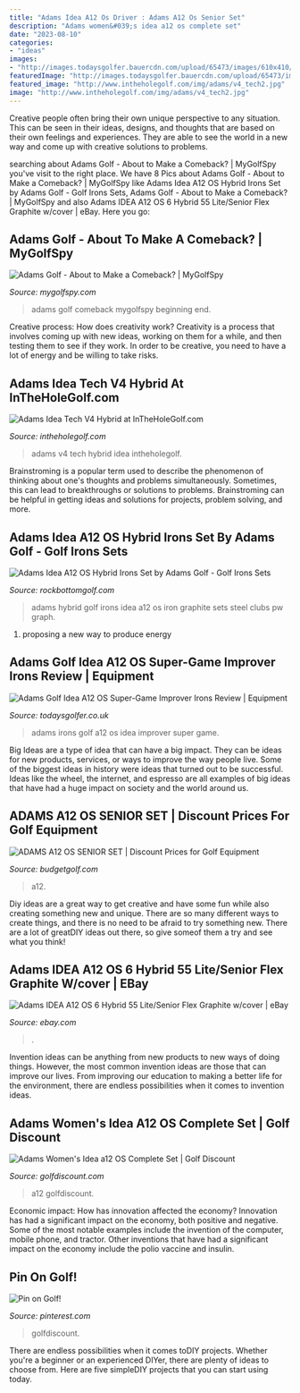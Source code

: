 ```yaml
---
title: "Adams Idea A12 Os Driver : Adams A12 Os Senior Set"
description: "Adams women&#039;s idea a12 os complete set"
date: "2023-08-10"
categories:
- "ideas"
images:
- "http://images.todaysgolfer.bauercdn.com/upload/65473/images/610x410/adams-golf-a12-os-hybrid-irons.jpg?mode=pad"
featuredImage: "http://images.todaysgolfer.bauercdn.com/upload/65473/images/610x410/adams-golf-a12-os-hybrid-irons.jpg?mode=pad"
featured_image: "http://www.intheholegolf.com/img/adams/v4_tech2.jpg"
image: "http://www.intheholegolf.com/img/adams/v4_tech2.jpg"
---
```



Creative people often bring their own unique perspective to any situation. This can be seen in their ideas, designs, and thoughts that are based on their own feelings and experiences. They are able to see the world in a new way and come up with creative solutions to problems.

	

		
searching about Adams Golf - About to Make a Comeback? | MyGolfSpy you've visit to the right place. We have 8 Pics about Adams Golf - About to Make a Comeback? | MyGolfSpy like Adams Idea A12 OS Hybrid Irons Set by Adams Golf - Golf Irons Sets, Adams Golf - About to Make a Comeback? | MyGolfSpy and also Adams IDEA A12 OS 6 Hybrid 55 Lite/Senior Flex Graphite w/cover | eBay. Here you go:
		
    
## Adams Golf - About To Make A Comeback? | MyGolfSpy

<img loading=lazy src="https://mygolfspy-wp-uploads.s3.amazonaws.com/uploads/2020/08/Adams-Idea-MB2-1.jpg" onerror="this.onerror=null;this.src='https://tse1.mm.bing.net/th?id=OIP.J1wfzUv4rybdKYOmWRkNmwHaE6&amp;pid=15.1';" alt="Adams Golf - About to Make a Comeback? | MyGolfSpy">

_Source: mygolfspy.com_

>adams golf comeback mygolfspy beginning end. 

	

Creative process: How does creativity work?
Creativity is a process that involves coming up with new ideas, working on them for a while, and then testing them to see if they work. In order to be creative, you need to have a lot of energy and be willing to take risks.

    
## Adams Idea Tech V4 Hybrid At InTheHoleGolf.com

<img loading=lazy src="http://www.intheholegolf.com/img/adams/v4_tech2.jpg" onerror="this.onerror=null;this.src='https://tse1.mm.bing.net/th?id=OIP.GOFgrHNMe1V5E8AiO4GYLwHaHs&amp;pid=15.1';" alt="Adams Idea Tech V4 Hybrid at InTheHoleGolf.com">

_Source: intheholegolf.com_

>adams v4 tech hybrid idea intheholegolf. 

	

Brainstroming is a popular term used to describe the phenomenon of thinking about one's thoughts and problems simultaneously. Sometimes, this can lead to breakthroughs or solutions to problems. Brainstroming can be helpful in getting ideas and solutions for projects, problem solving, and more.

    
## Adams Idea A12 OS Hybrid Irons Set By Adams Golf - Golf Irons Sets

<img loading=lazy src="http://ep.yimg.com/ay/yhst-17159114447480/adams-golf-idea-a12os-4-pw-gw-hybrid-irons-graphite-72.jpg" onerror="this.onerror=null;this.src='https://tse2.mm.bing.net/th?id=OIP.oI1JlzQyqdTLJRAltM4G1AHaJK&amp;pid=15.1';" alt="Adams Idea A12 OS Hybrid Irons Set by Adams Golf - Golf Irons Sets">

_Source: rockbottomgolf.com_

>adams hybrid golf irons idea a12 os iron graphite sets steel clubs pw graph. 

	

1. proposing a new way to produce energy 

    
## Adams Golf Idea A12 OS Super-Game Improver Irons Review | Equipment

<img loading=lazy src="http://images.todaysgolfer.bauercdn.com/upload/65473/images/610x410/adams-golf-a12-os-hybrid-irons.jpg?mode=pad" onerror="this.onerror=null;this.src='https://tse3.mm.bing.net/th?id=OIP.c9pblNh2eOrNyuiE_Yd31QHaE-&amp;pid=15.1';" alt="Adams Golf Idea A12 OS Super-Game Improver Irons Review | Equipment">

_Source: todaysgolfer.co.uk_

>adams irons golf a12 os idea improver super game. 

	

Big Ideas are a type of idea that can have a big impact. They can be ideas for new products, services, or ways to improve the way people live. Some of the biggest ideas in history were ideas that turned out to be successful. Ideas like the wheel, the internet, and espresso are all examples of big ideas that have had a huge impact on society and the world around us.

    
## ADAMS A12 OS SENIOR SET | Discount Prices For Golf Equipment

<img loading=lazy src="https://www.budgetgolf.com/images/D.cache.x3/Adams-A12-os-Senior-Set-3.jpg" onerror="this.onerror=null;this.src='https://tse4.mm.bing.net/th?id=OIP.9YxV8hmCaH0qLbnAW7SllAHaIf&amp;pid=15.1';" alt="ADAMS A12 OS SENIOR SET | Discount Prices for Golf Equipment">

_Source: budgetgolf.com_

>a12. 

	

Diy ideas are a great way to get creative and have some fun while also creating something new and unique. There are so many different ways to create things, and there is no need to be afraid to try something new. There are a lot of greatDIY ideas out there, so give someof them a try and see what you think!

    
## Adams IDEA A12 OS 6 Hybrid 55 Lite/Senior Flex Graphite W/cover | EBay

<img loading=lazy src="https://i.ebayimg.com/thumbs/images/g/0UoAAOSwt~ZflbuP/s-l200.jpg" onerror="this.onerror=null;this.src='https://tse1.mm.bing.net/th?id=OIP.6prsSup0O06wpnTKHiRVHAAAAA&amp;pid=15.1';" alt="Adams IDEA A12 OS 6 Hybrid 55 Lite/Senior Flex Graphite w/cover | eBay">

_Source: ebay.com_

>. 

	

Invention ideas can be anything from new products to new ways of doing things. However, the most common invention ideas are those that can improve our lives. From improving our education to making a better life for the environment, there are endless possibilities when it comes to invention ideas.

    
## Adams Women&#039;s Idea A12 OS Complete Set | Golf Discount

<img loading=lazy src="https://images.golfdiscount.com/brand/adams/53991_specs_1.jpg" onerror="this.onerror=null;this.src='https://tse4.mm.bing.net/th?id=OIP.HArHOciX5vDegMfI05C_jAAAAA&amp;pid=15.1';" alt="Adams Women&#039;s Idea a12 OS Complete Set | Golf Discount">

_Source: golfdiscount.com_

>a12 golfdiscount. 

	

Economic impact: How has innovation affected the economy?
Innovation has had a significant impact on the economy, both positive and negative. Some of the most notable examples include the invention of the computer, mobile phone, and tractor. Other inventions that have had a significant impact on the economy include the polio vaccine and insulin.

    
## Pin On Golf!

<img loading=lazy src="https://i.pinimg.com/originals/0f/8d/61/0f8d61329e31168a15e1f50aac4458d2.jpg" onerror="this.onerror=null;this.src='https://tse3.mm.bing.net/th?id=OIP.h5qS6oqHrQJcsAtHF7tmjgAAAA&amp;pid=15.1';" alt="Pin on Golf!">

_Source: pinterest.com_

>golfdiscount. 

	

There are endless possibilities when it comes toDIY projects. Whether you're a beginner or an experienced DIYer, there are plenty of ideas to choose from. Here are five simpleDIY projects that you can start using today.

